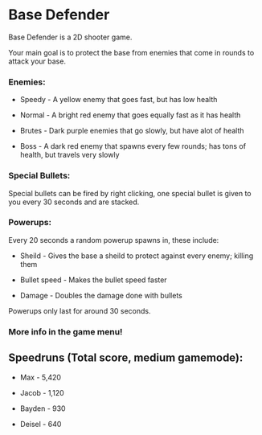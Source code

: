 # Base Defender

Base Defender is a 2D shooter game.

Your main goal is to protect the base from enemies that come in rounds to attack your base.

### Enemies:

- Speedy - A yellow enemy that goes fast, but has low health

- Normal - A bright red enemy that goes equally fast as it has health

- Brutes - Dark purple enemies that go slowly, but have alot of health

- Boss - A dark red enemy that spawns every few rounds; has tons of health, but travels very slowly

### Special Bullets: 

Special bullets can be fired by right clicking, one special bullet is given to you every 30 seconds and are stacked.

### Powerups:

Every 20 seconds a random powerup spawns in, these include:

- Sheild - Gives the base a sheild to protect against every enemy; killing them

- Bullet speed - Makes the bullet speed faster

- Damage - Doubles the damage done with bullets

Powerups only last for around 30 seconds.

### More info in the game menu!

## Speedruns (Total score, medium gamemode):

- Max - 5,420

- Jacob - 1,120

- Bayden - 930

- Deisel - 640
